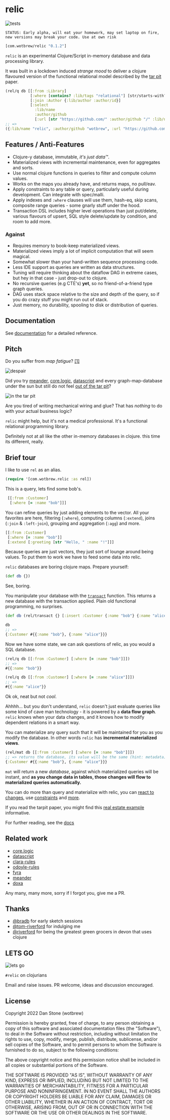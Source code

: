 # relic

![tests](https://github.com/wotbrew/relic/actions/workflows/tests.yml/badge.svg)

`STATUS: Early alpha, will eat your homework, may set laptop on fire, new versions may break your code. Use at own risk`

```clojure 
[com.wotbrew/relic "0.1.2"]
```

`relic` is an experimental Clojure/Script in-memory database and data processing library.

It was built in a lockdown induced _strange mood_ to deliver a clojure flavoured version of the functional relational model described by the [tar pit](http://curtclifton.net/papers/MoseleyMarks06a.pdf) paper.


```clojure 
(rel/q db [[:from :Library]
           [:where [contains? :lib/tags "relational"] [str/starts-with? :lib/name "rel"]]
           [:join :Author {:lib/author :author/id}]
           [:select
             :lib/name
             :author/github
             [:url [str "https://github.com/" :author/github "/" :lib/name]]]])
;; =>
({:lib/name "relic", :author/github "wotbrew", :url "https://github.com/wotbrew/relic"})
```

## Features / Anti-Features

- Clojure-y database, immutable, _it's just data™_.
- Materialized views with incremental maintenance, even for aggregates and sorts.
- Use normal clojure functions in queries to filter and compute column values.
- Works on the maps you already have, and returns maps, no pull/eav.
- Apply constraints to any table or query, particularly useful during development. Can integrate with spec/malli.
- Apply indexes and `:where` clauses will use them, hash-eq, skip scans, composite range queries - some gnarly stuff under the hood.
- Transaction DSL includes higher level operations than just put/delete, various flavours of upsert, SQL style delete/update by condition, and room to add more.

### Against

- Requires memory to book-keep materialized views.
- Materialized views imply a lot of implicit computation that will seem magical.
- Somewhat slower than your hand-written sequence processing code.
- Less IDE support as queries are written as data structures.
- Tuning will require thinking about the dataflow DAG in extreme cases, but hey in that case - just drop-out to clojure.
- No recursive queries (e.g CTE's) __yet__, so no friend-of-a-friend type graph queries.
- DAG uses stack space relative to the size and depth of the query, so if you do crazy stuff you might run out of stack.
- Just memory, no durability, spooling to disk or distribution of queries.

## Documentation

See [documentation](https://wotbrew.github.io/relic) for a detailed reference.

## Pitch 

Do you suffer from _map fatigue_? [[1]](http://timothypratley.blogspot.com/2019/01/meander-answer-to-map-fatigue.html)

![despair](doc/tar2.png)

Did you try [meander](https://github.com/noprompt/meander), [core.logic](https://github.com/clojure/core.logic), [datascript](https://github.com/tonsky/datascript) and every graph-map-database under the sun but still do not feel [out of the tar pit](http://curtclifton.net/papers/MoseleyMarks06a.pdf)?

![in the tar pit](doc/tar.jpeg)

Are you tired of writing mechanical wiring and glue? That has *nothing* to do with your actual business logic?

`relic` might help, but it's not a medical professional. It's a functional relational programming library.

Definitely not at all like the other in-memory databases in clojure. this time its different, really.

## Brief tour

I like to use `rel` as an alias.

```clojure
(require '[com.wotbrew.relic :as rel])
```

This is a query, lets find some bob's.

```clojure 
 [[:from :Customer]
  [:where [= :name "bob"]]]
 ```

You can refine queries by just adding elements to the vector.  All your favorites are here, filtering (`:where`), computing columns (`:extend`), joins (`:join` & `:left-join`), grouping and aggregation (`:agg`) and more.

```clojure 
[[:from :Customer]
 [:where [= :name "bob"]]
 [:extend [:greeting [str "Hello, " :name "!"]]]
```

Because queries are just vectors, they just sort of lounge around being values. To put them to work we have to feed some data into relic.

`relic` databases are boring clojure maps. Prepare yourself:

```clojure 
(def db {})
```

See, boring.

You manipulate your database with the [`transact`](https://wotbrew.github.io/relic/transact) function. This returns a new database with the transaction applied. Plain old functional programming, no surprises.
```clojure 
(def db (rel/transact {} [:insert :Customer {:name "bob"} {:name "alice"}])

db 
;; =>
{:Customer #{{:name "bob"}, {:name "alice"}}}

```

Now we have some state, we can ask questions of relic, as you would a SQL database.

```clojure 
(rel/q db [[:from :Customer] [:where [= :name "bob"]]]) 
;; => 
#{{:name "bob"}}

(rel/q db [[:from :Customer] [:where [= :name "alice"]]])
;; => 
#{{:name "alice"}}
```

Ok ok, neat but not _cool_.

Ahhhh... but you don't understand, `relic` doesn't just evaluate queries like some kind of cave man technology - it is powered by a __data flow graph__.
`relic` knows when your data changes, and it knows how to modify dependent relations in a smart way.

You can materialize any query such that it will be maintained for you as you modify the database. In other words `relic` has __incremental materialized views__.

```clojure 
(rel/mat db [[:from :Customer] [:where [= :name "bob"]]])
;; => returns the database, its value will be the same (hint: metadata).
{:Customer #{{:name "bob"}, {:name "alice"}}}
```

`mat` will return a new _database_, against which materialized queries will be instant, and __as you change data in tables, those changes will flow to materialized queries automatically.__

You can do more than query and materialize with relic, you can [react to changes](https://wotbrew.github.io/relic/change-tracking), use [constraints](https://wotbrew.github.io/relic/constraints) and [more](https://wotbrew.github.io/relic).

If you read the tarpit paper, you might find this [real estate example](https://github.com/wotbrew/relic/blob/master/dev/examples/real_estate.clj) informative.

For further reading, see the [docs](https://wotbrew.github.io/relic)

## Related work

- [core.logic](https://github.com/clojure/core.logic) 
- [datascript](https://github.com/tonsky/datascript)
- [clara-rules](https://github.com/cernerel/clara-rules)
- [odoyle-rules](https://github.com/oakes/odoyle-rules)
- [fyra](https://github.com/yanatan16/fyra)
- [meander](https://github.com/noprompt/meander)
- [doxa](https://github.com/ribelo/doxa)

Any many, many more, sorry if I forgot you, give me a PR.

## Thanks 

- [@bradb](https://github.com/bradb) for early sketch sessions
- [@tom-riverford](https://github.com/tom-riverford) for indulging me
- [@riverford](https://github.com/riverford) for being the greatest green grocers in devon that uses clojure

## LETS GO

![lets go](doc/tar3.png)

`#relic` on clojurians

Email and raise issues. PR welcome, ideas and discussion encouraged.

## License

Copyright 2022 Dan Stone (wotbrew)

Permission is hereby granted, free of charge, to any person obtaining a copy of this software and associated documentation files (the "Software"), to deal in the Software without restriction, including without limitation the rights to use, copy, modify, merge, publish, distribute, sublicense, and/or sell copies of the Software, and to permit persons to whom the Software is furnished to do so, subject to the following conditions:

The above copyright notice and this permission notice shall be included in all copies or substantial portions of the Software.

THE SOFTWARE IS PROVIDED "AS IS", WITHOUT WARRANTY OF ANY KIND, EXPRESS OR IMPLIED, INCLUDING BUT NOT LIMITED TO THE WARRANTIES OF MERCHANTABILITY, FITNESS FOR A PARTICULAR PURPOSE AND NONINFRINGEMENT. IN NO EVENT SHALL THE AUTHORS OR COPYRIGHT HOLDERS BE LIABLE FOR ANY CLAIM, DAMAGES OR OTHER LIABILITY, WHETHER IN AN ACTION OF CONTRACT, TORT OR OTHERWISE, ARISING FROM, OUT OF OR IN CONNECTION WITH THE SOFTWARE OR THE USE OR OTHER DEALINGS IN THE SOFTWARE.